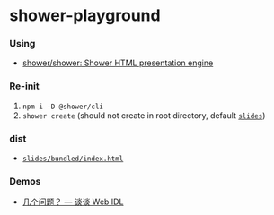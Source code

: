 shower-playground
=================
### Using
- [shower/shower: Shower HTML presentation engine](https://github.com/shower/shower)

### Re-init
1. `npm i -D @shower/cli`
2. `shower create` (should not create in root directory, default [`slides`](./slides/))

### dist
- [`slides/bundled/index.html`](./slides/bundled/index.html)

### Demos
- [几个问题？ — 谈谈 Web IDL](https://www.w3.org/People/xiaoqian/talks/TWEB-2019/Overview.html#webxr)
